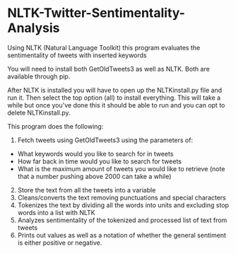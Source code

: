 # NLTK-Twitter-Sentimentality-Analysis
Using NLTK (Natural Language Toolkit) this program evaluates the sentimentality of tweets with inserted keywords

You will need to install both GetOldTweets3 as well as NLTK. Both are available through pip.

After NLTK is installed you will have to open up the NLTKinstall.py file and run it. Then select the top option (all) to install everything. This will take a while but once you've done this it should be able to run and you can opt to delete NLTKinstall.py.

This program does the following:
1. Fetch tweets using GetOldTweets3 using the parameters of:
- What keywords would you like to search for in tweets
- How far back in time would you like to search for tweets
- What is the maximum amount of tweets you would like to retrieve (note that a number pushing above 2000 can take a while)
2. Store the text from all the tweets into a variable
3. Cleans/converts the text removing punctuations and special characters
4. Tokenizes the text by dividing all the words into units and excluding stop words into a list with NLTK
5. Analyzes sentimentality of the tokenized and processed list of text from tweets
6. Prints out values as well as a notation of whether the general sentiment is either positive or negative.
